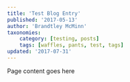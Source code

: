 ```yaml
---
title: 'Test Blog Entry'
published: '2017-05-13'
author: 'Brandtley McMinn'
taxonomies:
    category: [testing, posts]
    tags: [waffles, pants, test, tags]
updated: '2017-07-31'
---
```

Page content goes here